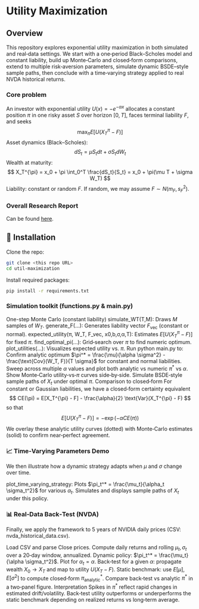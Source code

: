 # Utility Maximization

## Overview
This repository explores exponential utility maximization in both simulated and real‐data settings. We start with a one‐period Black–Scholes model and constant liability, build up Monte‐Carlo and closed‐form comparisons, extend to multiple risk‐aversion parameters, simulate dynamic BSDE–style sample paths, then conclude with a time‐varying strategy applied to real NVDA historical returns.

### Core problem
An investor with exponential utility $U(x) = -e^{-\alpha x}$ allocates a constant position $\pi$ in one risky asset $S$ over horizon $[0, T]$, faces terminal liability $F$, and seeks
$$ \max_{\pi} E[U(X_T^{\pi} - F)] $$
Asset dynamics (Black–Scholes):
$$ dS_t = \mu S_t dt + \sigma S_t dW_t $$
Wealth at maturity:
$$ X_T^{\pi} = x_0 + \pi \int_0^T \frac{dS_t}{S_t} = x_0 + \pi(\mu T + \sigma W_T) $$
Liability: constant or random $F$. If random, we may assume $F \sim N(m_F, s_F^2)$.

### Overall Research Report 
Can be found [here](final_report.pdf).
## 🚀 Installation
Clone the repo:

```bash
git clone <this repo URL>
cd util-maximization
```

Install required packages:
```bash
pip install -r requirements.txt
```

### Simulation toolkit (functions.py & main.py)
One-step Monte Carlo (constant liability)
simulate_WT(T,M): Draws $M$ samples of $W_T$.
generate_F(...): Generates liability vector $F_{\text{vec}}$ (constant or normal).
expected_utility(π, W_T, F_vec, x0,b,σ,α,T): Estimates $E[U(X_T^{\pi} - F)]$ for fixed $\pi$.
find_optimal_pi(...): Grid‐search over $\pi$ to find numeric optimum.
plot_utilities(...): Visualizes expected utility vs. $\pi$.
Run python main.py to:
Confirm analytic optimum $\pi^* = \frac{\mu}{\alpha \sigma^2} - \frac{\text{Cov}(W_T, F)}{T \sigma}$ for constant and normal liabilities.
Sweep across multiple $\alpha$ values and plot both analytic vs numeric $\pi^*$ vs $\alpha$.
Show Monte‐Carlo utility‐vs‐$\pi$ curves side‐by‐side.
Simulate BSDE‐style sample paths of $X_t$ under optimal $\pi$.
Comparison to closed‐form For constant or Gaussian liabilities, we have a closed‐form certainty equivalent $$ CE(\pi) = E[X_T^{\pi} - F] - \frac{\alpha}{2} \text{Var}(X_T^{\pi} - F) $$ so that $$ E[U(X_T^{\pi} - F)] = -\exp(-\alpha CE(\pi)) $$ We overlay these analytic utility curves (dotted) with Monte‐Carlo estimates (solid) to confirm near‐perfect agreement.
### 📈 Time‐Varying Parameters Demo
We then illustrate how a dynamic strategy adapts when $\mu$ and $\sigma$ change over time.

plot_time_varying_strategy:
Plots $\pi_t^* = \frac{\mu_t}{\alpha_t \sigma_t^2}$ for various $\alpha_t$.
Simulates and displays sample paths of $X_t$ under this policy.
### 📊 Real‐Data Back‐Test (NVDA)
Finally, we apply the framework to 5 years of NVIDIA daily prices (CSV: nvda_historical_data.csv).

Load CSV and parse Close prices.
Compute daily returns and rolling $\mu_t, \sigma_t$ over a 20‐day window, annualized.
Dynamic policy: $\pi_t^* = \frac{\mu_t}{\alpha \sigma_t^2}$. Plot for $\alpha_t = \alpha$.
Back‐test for a given $\alpha$: propagate wealth $X_0 \rightarrow X_T$ and map to utility $U(X_T - F)$.
Static benchmark: use $E[\mu], E[\sigma^2]$ to compute closed‐form $\pi_{\text{analytic}}^*$.
Compare back‐test vs analytic $\pi^*$ in a two‐panel figure.
Interpretation
Spikes in $\pi^*$ reflect rapid changes in estimated drift/volatility.
Back‐test utility outperforms or underperforms the static benchmark depending on realized returns vs long‐term average.
